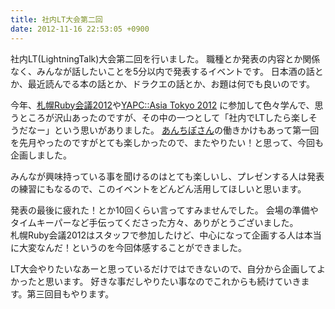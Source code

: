```yaml
---
title: 社内LT大会第二回
date: 2012-11-16 22:53:05 +0900
---
```



社内LT(LightningTalk)大会第二回を行いました。
職種とか発表の内容とか関係なく、みんなが話したいことを5分以内で発表するイベントです。
日本酒の話とか、最近読んでる本の話とか、ドラクエの話とか、お題は何でも良いのです。

今年、[札幌Ruby会議2012](http://sapporo.rubykaigi.org/2012/ja/)や[YAPC::Asia Tokyo 2012](http://yapcasia.org/2012/) に参加して色々学んで、思うところが沢山あったのですが、その中の一つとして「社内でLTしたら楽しそうだなー」という思いがありました。 [あんちぽさん](https://twitter.com/kentaro)の働きかけもあって第一回を先月やったのですがとても楽しかったので、またやりたい！と思って、今回も企画しました。

みんなが興味持っている事を聞けるのはとても楽しいし、プレゼンする人は発表の練習にもなるので、このイベントをどんどん活用してほしいと思います。

発表の最後に疲れた！とか10回くらい言ってすみませんでした。
会場の準備やタイムキーパーなど手伝ってくださった方々、ありがとうございました。  
札幌Ruby会議2012はスタッフで参加したけど、中心になって企画する人は本当に大変なんだ！というのを今回体感することができました。

LT大会やりたいなあーと思っているだけではできないので、自分から企画してよかったと思います。
好きな事だしやりたい事なのでこれからも続けていきます。第三回目もやります。